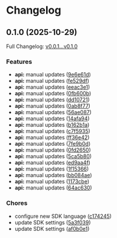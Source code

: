 # Changelog

## 0.1.0 (2025-10-29)

Full Changelog: [v0.0.1...v0.1.0](https://github.com/moonbanking/moonbanking-node/compare/v0.0.1...v0.1.0)

### Features

* **api:** manual updates ([9e6e61d](https://github.com/moonbanking/moonbanking-node/commit/9e6e61d281f83beeb691ddd9e85b7cb2f04fb1f2))
* **api:** manual updates ([fe529df](https://github.com/moonbanking/moonbanking-node/commit/fe529dfc7107928dadbaf13f1ed4532817e3d550))
* **api:** manual updates ([eeac3e1](https://github.com/moonbanking/moonbanking-node/commit/eeac3e1640aba4e108f88616ee8e1272ea9a7cd4))
* **api:** manual updates ([0fb600b](https://github.com/moonbanking/moonbanking-node/commit/0fb600b6c1fa7f690ea7b3f1bc801e6434547292))
* **api:** manual updates ([dd10721](https://github.com/moonbanking/moonbanking-node/commit/dd107218aa43b8000ab06cc287e8dba9a66ec147))
* **api:** manual updates ([0ab8f77](https://github.com/moonbanking/moonbanking-node/commit/0ab8f77481c1466f7b357d880f946679beaf8654))
* **api:** manual updates ([56ae087](https://github.com/moonbanking/moonbanking-node/commit/56ae0870ef18413f6e4b0d923bdd557b04ea305f))
* **api:** manual updates ([14afa94](https://github.com/moonbanking/moonbanking-node/commit/14afa94f75439085b5178d19763a410f36dd8b5c))
* **api:** manual updates ([b162b1a](https://github.com/moonbanking/moonbanking-node/commit/b162b1a6d21f101a1b49ade78a19e76ffb465753))
* **api:** manual updates ([c7f5935](https://github.com/moonbanking/moonbanking-node/commit/c7f593529f5521899f5d0c7c08f4139dae15b4b5))
* **api:** manual updates ([ff36e42](https://github.com/moonbanking/moonbanking-node/commit/ff36e421ab902ea16b220708f027c0b22018b43c))
* **api:** manual updates ([7fe9b0d](https://github.com/moonbanking/moonbanking-node/commit/7fe9b0dd545d05801b12dd1fcf38a83539eb8af9))
* **api:** manual updates ([0fd2650](https://github.com/moonbanking/moonbanking-node/commit/0fd2650f69ae32a0ace87bd781dc3ce8d3d372f6))
* **api:** manual updates ([5ca5b80](https://github.com/moonbanking/moonbanking-node/commit/5ca5b807946ae518b92a5b520e0ab52f7db8da81))
* **api:** manual updates ([ed9aa4f](https://github.com/moonbanking/moonbanking-node/commit/ed9aa4ff3eef413045a8924f6982f8a89f27848a))
* **api:** manual updates ([1f15366](https://github.com/moonbanking/moonbanking-node/commit/1f15366d86d51ff6774661e90dab74262eb25418))
* **api:** manual updates ([bb084ae](https://github.com/moonbanking/moonbanking-node/commit/bb084aef7f204b7aae6f1d655000668bd8b7da81))
* **api:** manual updates ([1173cbe](https://github.com/moonbanking/moonbanking-node/commit/1173cbe4e851ad9624c05bd5a4e33d2076ace84f))
* **api:** manual updates ([64ac630](https://github.com/moonbanking/moonbanking-node/commit/64ac630c5d602fa32943100c88cf9f1c56f32066))


### Chores

* configure new SDK language ([c174245](https://github.com/moonbanking/moonbanking-node/commit/c174245d4be9fa53b2eec3485453f0b0f260d651))
* update SDK settings ([5a3f039](https://github.com/moonbanking/moonbanking-node/commit/5a3f0391dfc4bb3de3e016ef74ddedf59db58f64))
* update SDK settings ([af0b0e1](https://github.com/moonbanking/moonbanking-node/commit/af0b0e153c4e7774f95a7d416d0ba884ad36c4df))
